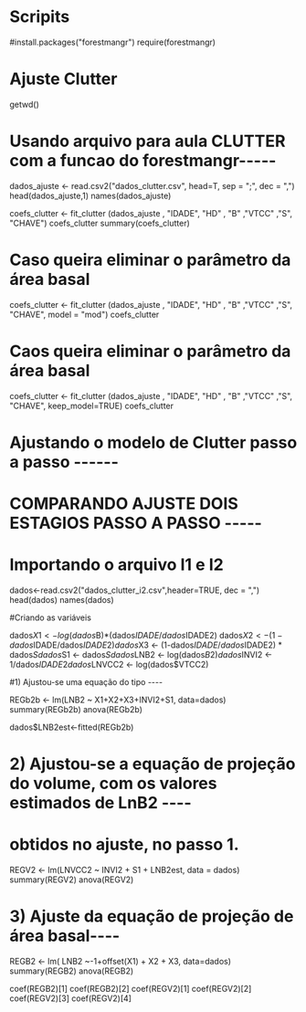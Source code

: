 Scripits
========
#install.packages("forestmangr")
require(forestmangr)

# Ajuste Clutter

getwd()


# Usando arquivo para aula CLUTTER com a funcao do forestmangr-----

dados_ajuste <- read.csv2("dados_clutter.csv", head=T, sep = ";", dec = ",")
head(dados_ajuste,1)
names(dados_ajuste)


coefs_clutter  <- fit_clutter (dados_ajuste , "IDADE", "HD" , "B" ,"VTCC" ,"S", "CHAVE")
coefs_clutter 
summary(coefs_clutter)

# Caso queira eliminar o parâmetro da área basal
coefs_clutter  <- fit_clutter (dados_ajuste , "IDADE", "HD" , "B" ,"VTCC" ,"S", "CHAVE", model = "mod")
coefs_clutter 

# Caos queira eliminar o parâmetro da área basal
coefs_clutter  <- fit_clutter (dados_ajuste , "IDADE", "HD" , "B" ,"VTCC" ,"S", "CHAVE", keep_model=TRUE)
coefs_clutter 


# Ajustando o modelo de Clutter passo a passo ------

# COMPARANDO AJUSTE DOIS ESTAGIOS PASSO A PASSO -----

# Importando o arquivo I1 e I2

dados<-read.csv2("dados_clutter_i2.csv",header=TRUE, dec = ",")
head(dados)
names(dados)

#Criando as variáveis

dados$X1 <- log(dados$B)*(dados$IDADE/dados$IDADE2)
dados$X2 <- (1-dados$IDADE/dados$IDADE2)
dados$X3 <- (1-dados$IDADE/dados$IDADE2) * dados$S
dados$S1 <- dados$S
dados$LNB2 <- log(dados$B2) 
dados$INVI2 <- 1/dados$IDADE2
dados$LNVCC2 <- log(dados$VTCC2) 



#1) Ajustou-se uma equação do tipo ----

REGb2b <- lm(LNB2 ~ X1+X2+X3+INVI2+S1, data=dados)
summary(REGb2b)
anova(REGb2b)

dados$LNB2est<-fitted(REGb2b)

# 2) Ajustou-se a equação de projeção do volume, com os valores estimados de LnB2 ----
#    obtidos no ajuste, no passo 1.

REGV2 <- lm(LNVCC2 ~ INVI2 + S1 + LNB2est, data = dados)
summary(REGV2)
anova(REGV2)


# 3) Ajuste da equação de projeção de área basal----


REGB2 <- lm( LNB2 ~-1+offset(X1) + X2 + X3, data=dados)
summary(REGB2)
anova(REGB2)

coef(REGB2)[1]
coef(REGB2)[2]
coef(REGV2)[1]
coef(REGV2)[2]
coef(REGV2)[3]
coef(REGV2)[4]
